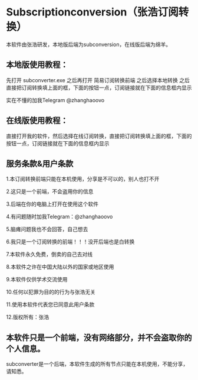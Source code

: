 # Subscriptionconversion（张浩订阅转换）

本软件由张浩研发，本地版后端为subconversion，在线版后端为绵羊。

## 本地版使用教程：

先打开 subconverter.exe 之后再打开 简易订阅转换前端 之后选择本地转换 之后直接把订阅转换填上面的框，下面的按钮一点，订阅链接就在下面的信息框内显示

实在不懂的加我Telegram @zhanghaoovo

## 在线版使用教程：

直接打开我的软件，然后选择在线订阅转换，直接把订阅转换填上面的框，下面的按钮一点，订阅链接就在下面的信息框内显示

## 服务条款&用户条款

1.本订阅转换前端只能在本机使用，分享是不可以的，别人也打不开

2.这只是一个前端，不会盗用你的信息

3.后端在你的电脑上打开在使用这个软件

4.有问题随时加我Telegram：@zhanghaoovo

5.脑瘫问题我也不会回答，自己想去

6.我只是一个订阅转换的前端！！！没开后端也是白转换

7.本软件永久免费，倒卖的自己去对线

8.本软件之许在中国大陆以外的国家或地区使用

9.本软件仅供学术交流使用

10.任何以犯罪为目的的行为与张浩无关

11.使用本软件代表您已同意此用户条款

12.版权所有：张浩


## 本软件只是一个前端，没有网络部分，并不会盗取你的个人信息。

subconverter是一个后端，本软件生成的所有节点只能在本机使用，不能分享，请知悉。
